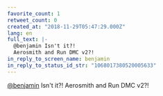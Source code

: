 ```yaml
---
favorite_count: 1
retweet_count: 0
created_at: "2018-11-29T05:47:29.000Z"
lang: en
full_text: |-
  @benjamin Isn't it?!
  Aerosmith and Run DMC v2?!
in_reply_to_screen_name: benjamin
in_reply_to_status_id_str: "1068017380520005633"
---
```


[@benjamin](https://twitter.com/benjamin) Isn't it?! Aerosmith and Run DMC v2?!
